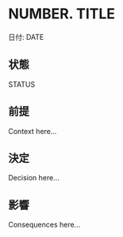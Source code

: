 # NUMBER. TITLE

日付: DATE

## 状態

STATUS

## 前提

Context here...

## 決定

Decision here...

## 影響

Consequences here...

